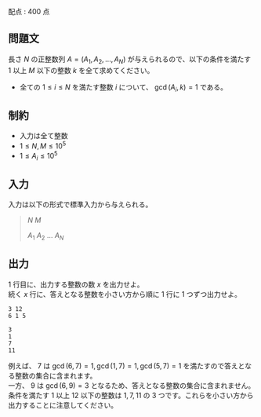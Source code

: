 配点 : $400$ 点

## 問題文

長さ $N$ の正整数列 $A=(A_1,A_2,\dots,A_N)$ が与えられるので、以下の条件を満たす $1$ 以上 $M$ 以下の整数 $k$ を全て求めてください。

- 全ての $1 \le i \le N$ を満たす整数 $i$ について、 $\gcd(A_i,k)=1$ である。

## 制約

- 入力は全て整数
- $1 \le N,M \le 10^5$
- $1 \le A_i \le 10^5$

## 入力

入力は以下の形式で標準入力から与えられる。

> $N$ $M$
> 
> $A_1$ $A_2$ $\dots$ $A_N$

## 出力

$1$ 行目に、出力する整数の数 $x$ を出力せよ。<br>
続く $x$ 行に、答えとなる整数を小さい方から順に $1$ 行に $1$ つずつ出力せよ。

```input1
3 12
6 1 5
```

```output1
3
1
7
11
```

例えば、 $7$ は $\gcd(6,7)=1,\gcd(1,7)=1,\gcd(5,7)=1$ を満たすので答えとなる整数の集合に含まれます。<br>
一方、 $9$ は $\gcd(6,9)=3$ となるため、答えとなる整数の集合に含まれません。<br>
条件を満たす $1$ 以上 $12$ 以下の整数は $1,7,11$ の $3$ つです。これらを小さい方から出力することに注意してください。